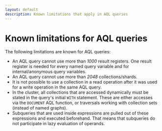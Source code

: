 ```yaml
---
layout: default
description: Known limitations that apply in AQL queries
---
```

Known limitations for AQL queries
=================================

The following limitations are known for AQL queries:

- An AQL query cannot use more than _1000_ result registers. One
  result register is needed for every named query variable and for 
  internal/anonymous query variables.
- An AQL query cannot use more than _2048_ collections/shards.
- It is not possible to use a collection in a read operation after
  it was used for a write operation in the same AQL query.
- In the cluster, all collections that are accessed dynamically must be stated in the 
  query's initial `WITH` statement. These are either accesses via the `DOCUMENT` AQL
  function, or traversals working with collection sets (instead of named graphs).
- Subqueries that are used inside expressions are pulled out of these
  expressions and executed beforehand. That means that subqueries do not
  participate in lazy evaluation of operands.
